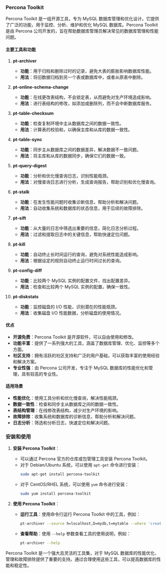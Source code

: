 ### Percona Toolkit

Percona Toolkit 是一组开源工具，专为 MySQL 数据库管理和优化设计。它提供了广泛的功能，用于监控、分析、维护和优化 MySQL 数据库。Percona Toolkit 是由 Percona 公司开发的，旨在帮助数据库管理员解决常见的数据库管理和性能问题。

#### **主要工具和功能**

1. **pt-archiver**
   - **功能**：用于归档和删除过时的记录，避免大表的膨胀影响数据库性能。
   - **用法**：将旧数据归档到另一个表或数据库中，或者从原表中删除。

2. **pt-online-schema-change**
   - **功能**：在线更改表结构，不会锁定表，从而避免对生产环境造成影响。
   - **用法**：进行表结构的修改，如添加或删除列，而不会中断数据库服务。

3. **pt-table-checksum**
   - **功能**：检查复制环境中主从数据库之间的数据一致性。
   - **用法**：计算表的校验和，以确保主库和从库的数据一致性。

4. **pt-table-sync**
   - **功能**：同步主从数据库之间的数据差异，解决数据不一致问题。
   - **用法**：将主库和从库的数据同步，确保它们的数据一致。

5. **pt-query-digest**
   - **功能**：分析和优化慢查询日志，识别性能瓶颈。
   - **用法**：对慢查询日志进行分析，生成查询报告，帮助识别和优化慢查询。

6. **pt-stalk**
   - **功能**：在发生性能问题时收集诊断信息，帮助分析和解决问题。
   - **用法**：自动收集系统和数据库的状态信息，用于后续的故障排除。

7. **pt-sift**
   - **功能**：从大量的日志中筛选出重要的信息，简化日志分析过程。
   - **用法**：过滤和提取日志中的关键信息，帮助快速定位问题。

8. **pt-kill**
   - **功能**：自动终止长时间运行的查询，避免对系统性能造成影响。
   - **用法**：根据设定的规则自动终止运行时间过长的查询。

9. **pt-config-diff**
   - **功能**：比较两个 MySQL 实例的配置文件，找出配置差异。
   - **用法**：检查和比较两个 MySQL 实例的配置，确保一致性。

10. **pt-diskstats**
    - **功能**：监控磁盘的 I/O 性能，识别潜在的性能瓶颈。
    - **用法**：收集磁盘 I/O 性能数据，分析磁盘的使用情况。

#### **优点**

- **开源免费**：Percona Toolkit 是开源软件，可以自由使用和修改。
- **功能丰富**：提供了一系列强大的工具，涵盖了数据库管理、优化、监控等多个方面。
- **社区支持**：拥有活跃的社区支持和广泛的用户基础，可以获取丰富的使用经验和解决方案。
- **专业性强**：由 Percona 公司开发，专注于 MySQL 数据库的性能优化和管理，具有较高的专业性。

#### **适用场景**

- **性能优化**：使用工具分析和优化慢查询，解决性能瓶颈。
- **数据一致性**：检查和同步主从数据库之间的数据一致性。
- **表结构管理**：在线修改表结构，减少对生产环境的影响。
- **故障排除**：收集系统和数据库的诊断信息，帮助分析和解决问题。
- **日志分析**：筛选和分析日志，快速定位和解决问题。

### 安装和使用

1. **安装 Percona Toolkit**：
   - 可以通过 Percona 官方的仓库或包管理工具安装 Percona Toolkit。
   - 对于 Debian/Ubuntu 系统，可以使用 `apt-get` 命令进行安装：
     ```bash
     sudo apt-get install percona-toolkit
     ```
   - 对于 CentOS/RHEL 系统，可以使用 `yum` 命令进行安装：
     ```bash
     sudo yum install percona-toolkit
     ```

2. **使用 Percona Toolkit**：
   - **运行工具**：使用命令行运行 Percona Toolkit 中的工具，例如：
     ```bash
     pt-archiver --source h=localhost,D=mydb,t=mytable --where 'created_at < NOW() - INTERVAL 1 YEAR' --archive /path/to/archive
     ```
   - **查看帮助**：使用 `--help` 参数查看工具的使用说明，例如：
     ```bash
     pt-archiver --help
     ```

Percona Toolkit 是一个强大且灵活的工具集，对于 MySQL 数据库的性能优化、管理和故障排除提供了重要的支持。通过合理使用这些工具，可以提高数据库的性能和稳定性。